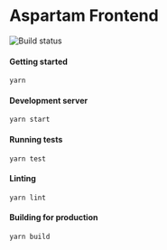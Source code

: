 # Aspartam Frontend

![Build status](https://circleci.com/gh/hawkaa/aspartam-frontend.svg?style=shield&circle-token=:circle-token)

#### Getting started
```
yarn
```

#### Development server
```
yarn start
```

#### Running tests
```
yarn test
```

#### Linting
```
yarn lint
```

#### Building for production
```
yarn build
```
